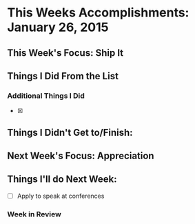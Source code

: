 # This Weeks Accomplishments: January 26, 2015

## This Week's Focus: Ship It

## Things I Did From the List


### Additional Things I Did

- [x]

## Things I Didn't Get to/Finish:


## Next Week's Focus: Appreciation

## Things I'll do Next Week:

- [ ] Apply to speak at conferences

### Week in Review
